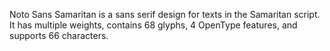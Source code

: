Noto Sans Samaritan is a sans serif design for texts in the Samaritan script. It has multiple weights, contains 68 glyphs, 4 OpenType features, and supports 66 characters.